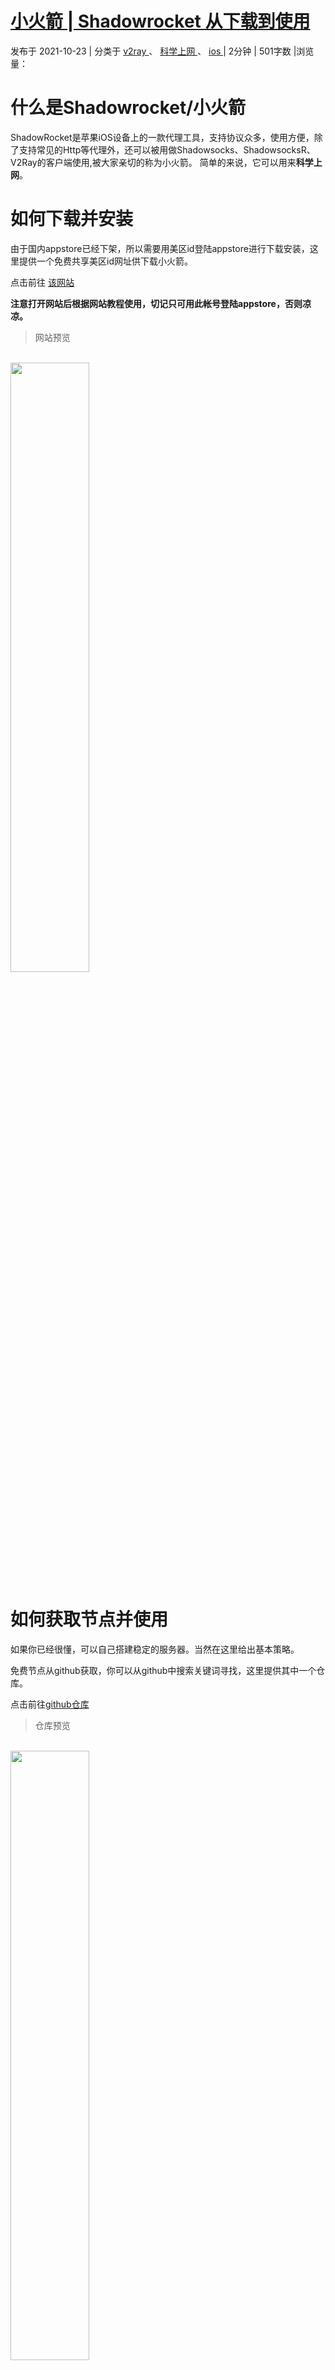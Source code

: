 # [小火箭 | Shadowrocket 从下载到使用](https://cktime.github.io/post/202110231/)

 发布于 2021-10-23 | 分类于 [v2ray ](https://cktime.github.io/tag/fkFLd9ZgaD/)、 [科学上网 ](https://cktime.github.io/tag/VANouF4fb/)、 [ios ](https://cktime.github.io/tag/6S-iMiHa4n/)| 2分钟 | 501字数 |浏览量：

# 什么是Shadowrocket/小火箭

ShadowRocket是苹果iOS设备上的一款代理工具，支持协议众多，使用方便，除了支持常见的Http等代理外，还可以被用做Shadowsocks、ShadowsocksR、V2Ray的客户端使用,被大家亲切的称为小火箭。
简单的来说，它可以用来**科学上网**。

# 如何下载并安装

由于国内appstore已经下架，所以需要用美区id登陆appstore进行下载安装，这里提供一个免费共享美区id网址供下载小火箭。

点击前往 [该网站](http://r6n.cn/94xe2)

**注意打开网站后根据网站教程使用，切记只可用此帐号登陆appstore，否则凉凉。**

> 网站预览

<br><img src="https://cktime.github.io/post-images/1634965538919.jpg" width="50%" height="50%">


# 如何获取节点并使用

如果你已经很懂，可以自己搭建稳定的服务器。当然在这里给出基本策略。

免费节点从github获取，你可以从github中搜索关键词寻找，这里提供其中一个仓库。

点击前往[github仓库](https://github.com/colatiger/v2ray-nodes)

> 仓库预览

<br><img src="https://cktime.github.io/post-images/1634965904102.jpg" width="50%" height="50%">

进入仓库后，选择上图中域名cdn.jsdlivr.net的url打开，你会看到一串字符，然后复制当前网址去往小火箭添加订阅。

> 小火箭预览

<br><img src="https://cktime.github.io/post-images/1634965946980.jpg" width="50%" height="50%">


打开 小火箭后，点击右上角＋，类型选择 “Subscribe (订阅)”。粘贴订阅链接至 URL 后，点击右上角 “完成”，Shadowrocket 将从订阅链接获取节点。

> 添加订阅

<br><img src="https://cktime.github.io/post-images/1634966014475.jpg" width="50%" height="50%">

- 向右滑动订阅链接可手动更新订阅。
- 在设置中，将 “订阅” 菜单中的 “打开时更新” 与 “后台自动更新” 设置为开启，可让节点列表保持更新。
- 在设置中，将 “延迟测试方法” 选择为 “CONNECT”，可有效检测节点可用性。
- 然后打开右上角开关即可使用。

# 进阶

如果你已经成功使用小火箭，你可以加入小火箭官方telegram频道，了解和学习更多内容。

[点击加入官方频道](https://t.me/ShadowrocketNews)

# 参考

https://wiki.kache.moe/2019/11/16/iOS-Shadowrocket

- **本文作者：** cktime
- **本文链接：** https://cktime.github.io/post/202110231/
- **版权声明：** 本博客所有文章除特别声明外，均采用[ BY-NC-SA](https://creativecommons.org/licenses/by-nc-sa/4.0/) 许可协议。转载请注明出处！

